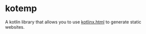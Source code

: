 # kotemp

A kotlin library that allows you to use [kotlinx.html](https://github.com/Kotlin/kotlinx.html) to generate static
websites.
